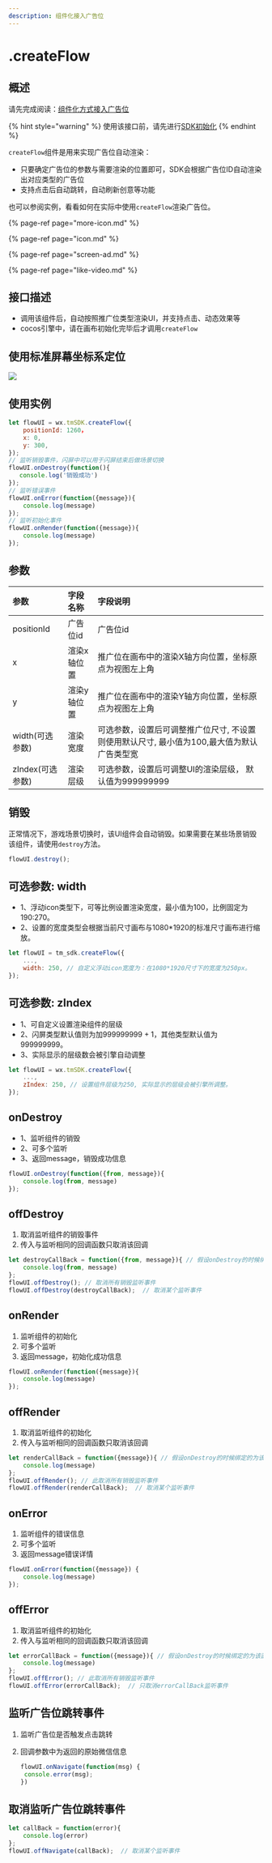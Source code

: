 ```yaml
---
description: 组件化接入广告位
---
```


# .createFlow

## 概述

请先完成阅读：[组件化方式接入广告位](../)

{% hint style="warning" %}
使用该接口前，请先进行[SDK初始化](../../initialization.md)
{% endhint %}

`createFlow`组件是用来实现广告位自动渲染：

* 只要确定广告位的参数与需要渲染的位置即可，SDK会根据广告位ID自动渲染出对应类型的广告位
* 支持点击后自动跳转，自动刷新创意等功能

也可以参阅实例，看看如何在实际中使用`createFlow`渲染广告位。

{% page-ref page="more-icon.md" %}

{% page-ref page="icon.md" %}

{% page-ref page="screen-ad.md" %}

{% page-ref page="like-video.md" %}

## **接口描述**

* 调用该组件后，自动按照推广位类型渲染UI，并支持点击、动态效果等
* cocos引擎中，请在画布初始化完毕后才调用`createFlow`

## **使用标准屏幕坐标系定位**

![](https://cdn.kuaiyugo.com/plat/SDK/prod/static_files/createTiger_coordinate.png)

## **使用实例**

```javascript
let flowUI = wx.tmSDK.createFlow({
    positionId: 1260，
    x: 0,     
    y: 300,   
});
// 监听销毁事件，闪屏中可以用于闪屏结束后做场景切换
flowUI.onDestroy(function(){
   console.log('销毁成功')
});
// 监听错误事件
flowUI.onError(function({message}){
    console.log(message)
});
// 监听初始化事件
flowUI.onRender(function({message}){
    console.log(message)
});
```

## **参数**

| 参数 | 字段名称 | 字段说明 |
| :--- | :--- | :--- |
| positionId | 广告位id | 广告位id |
| x | 渲染x轴位置 | 推广位在画布中的渲染X轴方向位置，坐标原点为视图左上角 |
| y | 渲染y轴位置 | 推广位在画布中的渲染Y轴方向位置，坐标原点为视图左上角 |
| width\(可选参数\) | 渲染宽度 | 可选参数，设置后可调整推广位尺寸, 不设置则使用默认尺寸, 最小值为100,最大值为默认广告类型宽 |
| zIndex\(可选参数\) | 渲染层级 | 可选参数，设置后可调整UI的渲染层级， 默认值为999999999 |

## **销毁**

正常情况下，游戏场景切换时，该UI组件会自动销毁。如果需要在某些场景销毁该组件，请使用`destroy`方法。

```javascript
flowUI.destroy();
```

## **可选参数: width**

* 1、浮动icon类型下，可等比例设置渲染宽度，最小值为100，比例固定为190:270。
* 2、设置的宽度类型会根据当前尺寸画布与1080\*1920的标准尺寸画布进行缩放。

```javascript
let flowUI = tm_sdk.createFlow({
    ...,  
    width: 250, // 自定义浮动icon宽度为：在1080*1920尺寸下的宽度为250px。
});
```

## **可选参数: zIndex**

* 1、可自定义设置渲染组件的层级
* 2、闪屏类型默认值则为加999999999 + 1，其他类型默认值为999999999。
* 3、实际显示的层级数会被引擎自动调整

```javascript
let flowUI = wx.tmSDK.createFlow({
    ...,  
    zIndex: 250, // 设置组件层级为250, 实际显示的层级会被引擎所调整。
});
```

## **onDestroy**

* 1、监听组件的销毁
* 2、可多个监听
* 3、返回message，销毁成功信息

```javascript
flowUI.onDestroy(function({from, message}){
    console.log(from, message)
});
```

## **offDestroy**

1. 取消监听组件的销毁事件
2. 传入与监听相同的回调函数只取消该回调

```javascript
let destroyCallBack = function({from, message}){ // 假设onDestroy的时候绑定的为该函数
    console.log(from, message)
};
flowUI.offDestroy(); // 取消所有销毁监听事件
flowUI.offDestroy(destroyCallBack);  // 取消某个监听事件
```

## **onRender**

1. 监听组件的初始化
2. 可多个监听
3. 返回message，初始化成功信息

```javascript
flowUI.onRender(function({message}){
    console.log(message)
});
```

## **offRender**

1. 取消监听组件的初始化
2. 传入与监听相同的回调函数只取消该回调

```javascript
let renderCallBack = function({message}){ // 假设onDestroy的时候绑定的为该函数
    console.log(message)
};
flowUI.offRender(); // 此取消所有销毁监听事件
flowUI.offRender(renderCallBack);  // 取消某个监听事件
```

## **onError**

1. 监听组件的错误信息
2. 可多个监听
3. 返回message错误详情

```javascript
flowUI.onError(function({message}) {
    console.log(message)
});
```

## **offError**

1. 取消监听组件的初始化
2. 传入与监听相同的回调函数只取消该回调

```javascript
let errorCallBack = function({message}){ // 假设onDestroy的时候绑定的为该函数
    console.log(message)
};
flowUI.offError(); // 此取消所有销毁监听事件
flowUI.offError(errorCallBack);  // 只取消errorCallBack监听事件
```

## **监听广告位跳转事件**

1. 监听广告位是否触发点击跳转
2. 回调参数中为返回的原始微信信息

   ```javascript
   flowUI.onNavigate(function(msg) {
    console.error(msg);
   })
   ```

## **取消监听广告位跳转事件**

```javascript
let callBack = function(error){
    console.log(error)
};
flowUI.offNavigate(callBack);  // 取消某个监听事件
```

